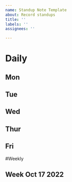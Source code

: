 ```yaml
---
name: Standup Note Template
about: Record standups
title: ''
labels: ''
assignees: ''

---
```


# Daily
## Mon
## Tue
## Wed
## Thur
## Fri

#Weekly
## Week Oct 17 2022
